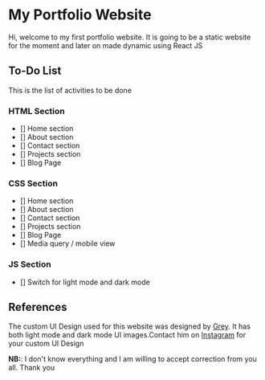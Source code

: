 # My Portfolio Website

Hi, welcome to my first portfolio website.
It is going to be a static website for the moment and later on made dynamic
using React JS

## To-Do List
This is the list of activities to be done

### HTML Section
- [] Home section
- [] About section
- [] Contact section
- [] Projects section
- [] Blog Page

### CSS Section
- [] Home section
- [] About section
- [] Contact section
- [] Projects section
- [] Blog Page
- [] Media query / mobile view

### JS Section
- [] Switch for light mode and dark mode


## References
The custom UI Design used for this website was designed by [Grey](https://github.com/KuunibeGracious/web_portfolio_design). It has both light mode and dark mode UI images.Contact him on [Instagram](https://www.instagram.com/graciouskuunibe/) for your custom UI Design

**NB:**: I don't know everything and I am willing to accept correction from you all. Thank you